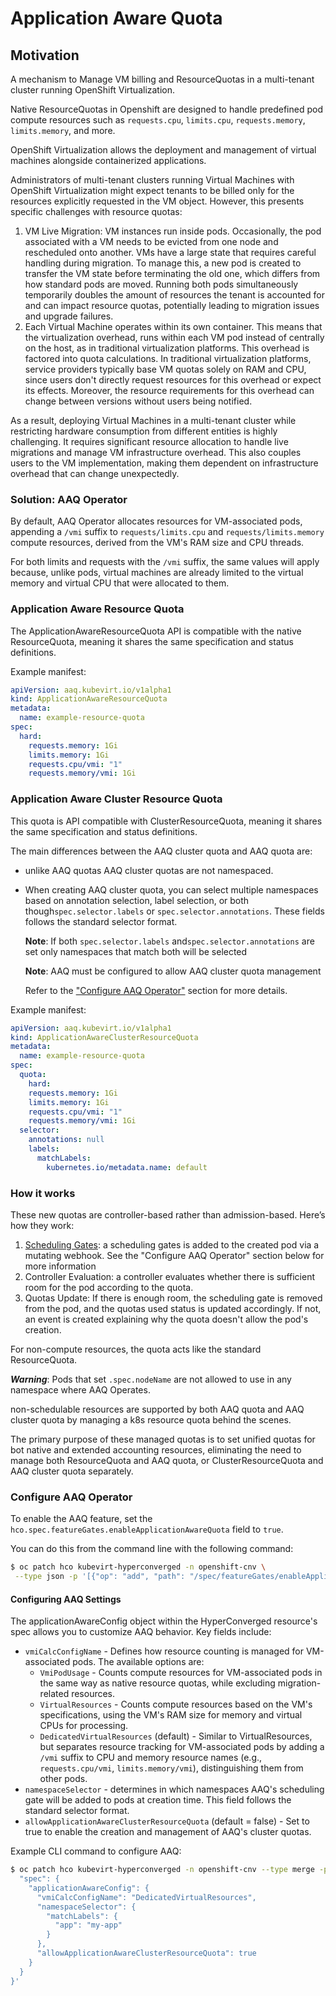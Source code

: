 # Application Aware Quota
## Motivation
A mechanism to Manage VM billing and ResourceQuotas in a multi-tenant cluster running OpenShift Virtualization.

Native ResourceQuotas in Openshift are designed to handle predefined pod compute resources such as
`requests.cpu`, `limits.cpu`, `requests.memory`, `limits.memory`, and more. 

OpenShift Virtualization allows the deployment and management of virtual machines alongside
containerized applications.

Administrators of multi-tenant clusters running Virtual Machines with OpenShift Virtualization 
might expect tenants to be billed only for the resources explicitly requested in the VM object. 
However, this presents specific challenges with resource quotas:

1. VM Live Migration: VM instances run inside pods. Occasionally, the pod associated with a VM needs to
   be evicted from one node and rescheduled onto another. VMs have a large state that requires careful
   handling during migration. To manage this, a new pod is created to transfer the VM state before
   terminating the old one, which differs from how standard pods are moved. Running both pods simultaneously
   temporarily doubles the amount of resources the tenant is accounted for and can impact resource quotas,
   potentially leading to migration issues and upgrade failures.
2. Each Virtual Machine operates within its own container. This means that the virtualization overhead, 
   runs within each VM pod instead of centrally on the host, as in traditional virtualization platforms.
   This overhead is factored into quota calculations. In traditional virtualization platforms,
   service providers typically base VM quotas solely on RAM and CPU, since users don't directly request
   resources for this overhead or expect its effects. Moreover, the resource requirements for this overhead can
   change between versions without users being notified.

As a result, deploying Virtual Machines in a multi-tenant cluster while restricting hardware consumption
from different entities is highly challenging. It requires significant resource allocation to
handle live migrations and manage VM infrastructure overhead. This also couples users to the
VM implementation, making them dependent on infrastructure overhead that can change unexpectedly.

### Solution: AAQ Operator
By default, AAQ Operator allocates resources for VM-associated pods, appending a `/vmi` suffix to
`requests/limits.cpu` and `requests/limits.memory` compute resources, derived from the VM's RAM size and CPU threads.

For both limits and requests with the `/vmi` suffix, the same values will apply because, unlike pods, virtual
machines are already limited to the virtual memory and virtual CPU that were allocated to them.

### Application Aware Resource Quota
The ApplicationAwareResourceQuota API is compatible with the native ResourceQuota, meaning it shares the same specification and status definitions.

Example manifest:

```yaml
apiVersion: aaq.kubevirt.io/v1alpha1
kind: ApplicationAwareResourceQuota
metadata:
  name: example-resource-quota
spec:
  hard:
    requests.memory: 1Gi
    limits.memory: 1Gi
    requests.cpu/vmi: "1"
    requests.memory/vmi: 1Gi
```

### Application Aware Cluster Resource Quota
This quota is API compatible with ClusterResourceQuota, meaning it shares the same specification and status definitions.

The main differences between the AAQ cluster quota and AAQ quota are:

- unlike AAQ quotas AAQ cluster quotas are not namespaced.
- When creating AAQ cluster quota, you can select multiple namespaces based
  on annotation selection, label selection, or both though`spec.selector.labels` or
  `spec.selector.annotations`. These fields follows the standard selector format.


  **Note**: If both `spec.selector.labels` and`spec.selector.annotations` are set only namespaces
  that match both will be selected

  **Note**: AAQ must be configured to allow AAQ cluster quota management

  Refer to the ["Configure AAQ Operator"](#configure-aaq-operator) section for more details. 

Example manifest:
```yaml
apiVersion: aaq.kubevirt.io/v1alpha1
kind: ApplicationAwareClusterResourceQuota
metadata:
  name: example-resource-quota
spec:
  quota:
    hard:
    requests.memory: 1Gi
    limits.memory: 1Gi
    requests.cpu/vmi: "1"
    requests.memory/vmi: 1Gi
  selector:
    annotations: null
    labels:
      matchLabels:
        kubernetes.io/metadata.name: default
```

### How it works

These new quotas are controller-based rather than admission-based. Here’s how they work:

1. [Scheduling Gates](https://kubernetes.io/docs/concepts/scheduling-eviction/pod-scheduling-readiness/): a scheduling gates is added to    the created pod via a mutating webhook.
   See the "Configure AAQ Operator" section below for more information
2. Controller Evaluation: a controller evaluates whether
   there is sufficient room for the pod according to the quota.
3. Quotas Update: If there is enough room, the scheduling gate is 
   removed from the pod, and the quotas used status is updated accordingly.
   If not, an event is created explaining why the quota doesn't allow the pod's creation.

For non-compute resources, the quota acts like the standard ResourceQuota.

***Warning***: Pods that set `.spec.nodeName` are not allowed to use in any namespace where AAQ Operates.

non-schedulable resources are supported by both AAQ quota and AAQ cluster 
quota by managing a k8s resource quota behind the scenes.

The primary purpose of these managed quotas is to set unified quotas for bot native and extended 
accounting resources, eliminating the need to manage both ResourceQuota and AAQ quota, or
ClusterResourceQuota and AAQ cluster quota separately.

### Configure AAQ Operator
To enable the AAQ feature, set the `hco.spec.featureGates.enableApplicationAwareQuota` field to `true`. 

You can do this from the command line with the following command:
```bash
$ oc patch hco kubevirt-hyperconverged -n openshift-cnv \
 --type json -p '[{"op": "add", "path": "/spec/featureGates/enableApplicationAwareQuota", "value": true}]'
```

#### Configuring AAQ Settings
The applicationAwareConfig object within the HyperConverged resource's spec allows you to customize AAQ behavior. Key fields include:
* `vmiCalcConfigName` -  Defines how resource counting is managed for VM-associated pods. The available options are:
   * `VmiPodUsage` - Counts compute resources for VM-associated pods in the same way as native resource quotas, while excluding migration-related resources.
   * `VirtualResources` - Counts compute resources based on the VM's specifications, using the VM's RAM size for memory and virtual CPUs for processing.
   * `DedicatedVirtualResources` (default) - Similar to VirtualResources, but separates resource tracking for VM-associated pods by adding a `/vmi` suffix to CPU and memory resource names (e.g., `requests.cpu/vmi`, `limits.memory/vmi`), distinguishing them from other pods.
* `namespaceSelector` - determines in which namespaces AAQ's scheduling gate will be added to pods at creation time.
        This field follows the standard selector format.
* `allowApplicationAwareClusterResourceQuota` (default = false) -  Set to true to enable the creation and management of AAQ's cluster quotas.

Example CLI command to configure AAQ:
```bash
$ oc patch hco kubevirt-hyperconverged -n openshift-cnv --type merge -p '{
  "spec": {
    "applicationAwareConfig": {
      "vmiCalcConfigName": "DedicatedVirtualResources",
      "namespaceSelector": {
        "matchLabels": {
          "app": "my-app"
        }
      },
      "allowApplicationAwareClusterResourceQuota": true
    }
  }
}'
```
